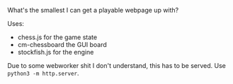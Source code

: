 What's the smallest I can get a playable webpage up with?

Uses:
* chess.js for the game state
* cm-chessboard the GUI board
* stockfish.js for the engine

Due to some webworker shit I don't understand, this has to be served. Use `python3 -m http.server`.
